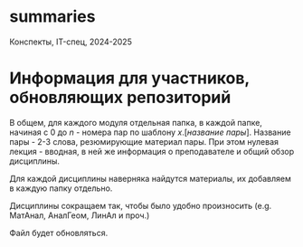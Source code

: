 # summaries
Конспекты, IT-спец, 2024-2025

# Информация для участников, обновляющих репозиторий

В общем, для каждого модуля отдельная папка, в каждой папке, начиная с 0 до $n$ - номера пар по шаблону $x.[название\ пары]$. 
Название пары - 2-3 слова, резюмирующие материал пары. 
При этом нулевая лекция - вводная, в ней же информация о преподавателе и общий обзор дисциплины.

Для каждой дисциплины наверняка найдутся материалы, их добавляем в каждую папку отдельно.

Дисциплины сокращаем так, чтобы было удобно произносить (e.g. МатАнал, АналГеом, ЛинАл и проч.)

Файл будет обновляться.